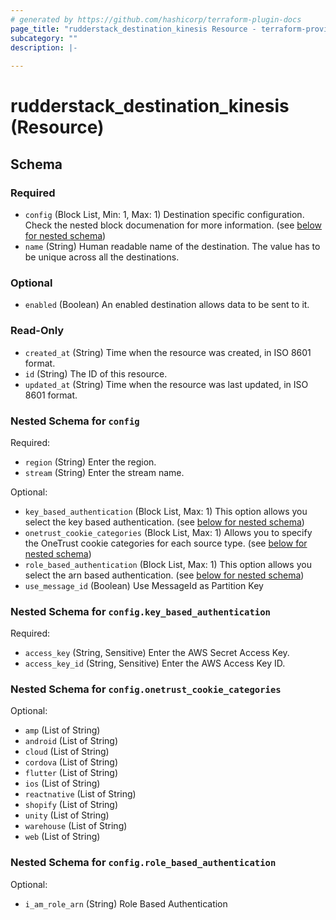```yaml
---
# generated by https://github.com/hashicorp/terraform-plugin-docs
page_title: "rudderstack_destination_kinesis Resource - terraform-provider-rudderstack"
subcategory: ""
description: |-
  
---
```


# rudderstack_destination_kinesis (Resource)





<!-- schema generated by tfplugindocs -->
## Schema

### Required

- `config` (Block List, Min: 1, Max: 1) Destination specific configuration. Check the nested block documenation for more information. (see [below for nested schema](#nestedblock--config))
- `name` (String) Human readable name of the destination. The value has to be unique across all the destinations.

### Optional

- `enabled` (Boolean) An enabled destination allows data to be sent to it.

### Read-Only

- `created_at` (String) Time when the resource was created, in ISO 8601 format.
- `id` (String) The ID of this resource.
- `updated_at` (String) Time when the resource was last updated, in ISO 8601 format.

<a id="nestedblock--config"></a>
### Nested Schema for `config`

Required:

- `region` (String) Enter the region.
- `stream` (String) Enter the stream name.

Optional:

- `key_based_authentication` (Block List, Max: 1) This option allows you select the key based authentication. (see [below for nested schema](#nestedblock--config--key_based_authentication))
- `onetrust_cookie_categories` (Block List, Max: 1) Allows you to specify the OneTrust cookie categories for each source type. (see [below for nested schema](#nestedblock--config--onetrust_cookie_categories))
- `role_based_authentication` (Block List, Max: 1) This option allows you select the arn based authentication. (see [below for nested schema](#nestedblock--config--role_based_authentication))
- `use_message_id` (Boolean) Use MessageId as Partition Key

<a id="nestedblock--config--key_based_authentication"></a>
### Nested Schema for `config.key_based_authentication`

Required:

- `access_key` (String, Sensitive) Enter the AWS Secret Access Key.
- `access_key_id` (String, Sensitive) Enter the AWS Access Key ID.


<a id="nestedblock--config--onetrust_cookie_categories"></a>
### Nested Schema for `config.onetrust_cookie_categories`

Optional:

- `amp` (List of String)
- `android` (List of String)
- `cloud` (List of String)
- `cordova` (List of String)
- `flutter` (List of String)
- `ios` (List of String)
- `reactnative` (List of String)
- `shopify` (List of String)
- `unity` (List of String)
- `warehouse` (List of String)
- `web` (List of String)


<a id="nestedblock--config--role_based_authentication"></a>
### Nested Schema for `config.role_based_authentication`

Optional:

- `i_am_role_arn` (String) Role Based Authentication


